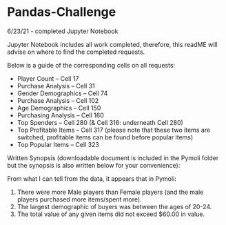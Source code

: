 # Pandas-Challenge

6/23/21 - completed Jupyter Notebook

Jupyter Notebook includes all work completed, therefore, this readME will advise on where to find the completed requests.

Below is a guide of the corresponding cells on all requests:

- Player Count – Cell 17 
- Purchase Analysis – Cell 31
- Gender Demographics – Cell 74
- Purchase Analysis – Cell 102
- Age Demographics – Cell 150
- Purchasing Analysis – Cell 160
- Top Spenders – Cell 280 (& Cell 316: underneath Cell 280)
- Top Profitable Items – Cell 317 (please note that these two items are switched, profitable items can be found before popular items)
- Top Popular Items – Cell 323

Written Synopsis (downloadable document is included in the Pymoli folder but the synopsis is also written below for your convenience):

From what I can tell from the data, it appears that in Pymoli:
1.	There were more Male players than Female players (and the male players purchased more items/spent more).
2.	The largest demographic of buyers was between the ages of 20-24.
3.	The total value of any given items did not exceed $60.00 in value.

